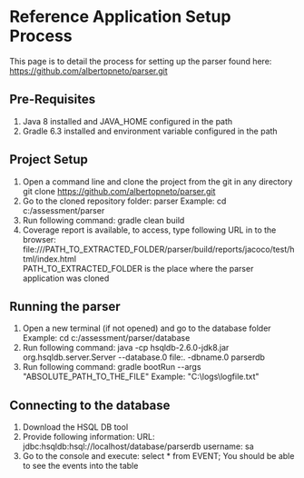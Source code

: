 Reference Application Setup Process
===================================

This page is to detail the process for setting up the parser found here: https://github.com/albertopneto/parser.git  

Pre-Requisites
------------------------  

1. Java 8 installed and JAVA_HOME configured in the path
2. Gradle 6.3 installed and environment variable configured in the path

Project Setup
---------------------------
1. Open a command line and clone the project from the git in any directory
    git clone https://github.com/albertopneto/parser.git
2. Go to the cloned repository folder: parser
	Example: cd c:/assessment/parser
3. Run following command: gradle clean build
4. Coverage report is available, to access, type following URL in to the browser: 
	    file:///PATH_TO_EXTRACTED_FOLDER/parser/build/reports/jacoco/test/html/index.html	
	    PATH_TO_EXTRACTED_FOLDER is the place where the parser application was cloned

Running the parser
---------------------------
1. Open a new terminal (if not opened) and go to the database folder
	Example: cd c:/assessment/parser/database
2. Run following command: java -cp hsqldb-2.6.0-jdk8.jar org.hsqldb.server.Server --database.0 file:. -dbname.0 parserdb
3. Run following command: gradle bootRun --args "ABSOLUTE_PATH_TO_THE_FILE"
    Example: "C:\logs\logfile.txt"

Connecting to the database
---------------------------

1. Download the HSQL DB tool
2. Provide following information:
    URL: jdbc:hsqldb:hsql://localhost/database/parserdb
    username: sa
3. Go to the console and execute: select * from EVENT;
    You should be able to see the events into the table
